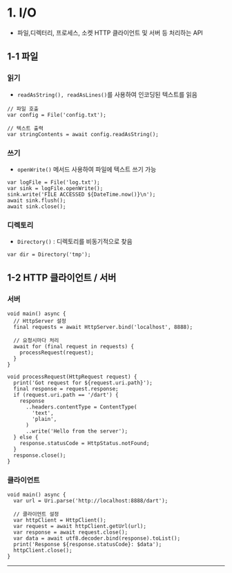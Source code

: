 # 1. I/O

- 파일,디렉터리, 프로세스, 소켓 HTTP 클라이언트 및 서버 등 처리하는 API

## 1-1 파일

### 읽기

- `readAsString(), readAsLines()`를 사용하여 인코딩된 텍스트를 읽음

```
// 파일 호출
var config = File('config.txt');

// 텍스트 출력
var stringContents = await config.readAsString();
```

### 쓰기

- `openWrite()` 메서드 사용하여 파일에 텍스트 쓰기 가능

```
var logFile = File('log.txt');
var sink = logFile.openWrite();
sink.write('FILE ACCESSED ${DateTime.now()}\n');
await sink.flush();
await sink.close();
```

### 디렉토리

- `Directory()` : 디렉토리를 비동기적으로 찾음

```
var dir = Directory('tmp');
```

## 1-2 HTTP 클라이언트 / 서버

### 서버

```
void main() async {
  // HttpServer 설정
  final requests = await HttpServer.bind('localhost', 8888);

  // 요청시마다 처리
  await for (final request in requests) {
    processRequest(request);
  }
}

void processRequest(HttpRequest request) {
  print('Got request for ${request.uri.path}');
  final response = request.response;
  if (request.uri.path == '/dart') {
    response
      ..headers.contentType = ContentType(
        'text',
        'plain',
      )
      ..write('Hello from the server');
  } else {
    response.statusCode = HttpStatus.notFound;
  }
  response.close();
}
```

### 클라이언트

```
void main() async {
  var url = Uri.parse('http://localhost:8888/dart');

  // 클라이언트 설정
  var httpClient = HttpClient();
  var request = await httpClient.getUrl(url);
  var response = await request.close();
  var data = await utf8.decoder.bind(response).toList();
  print('Response ${response.statusCode}: $data');
  httpClient.close();
}
```

---
